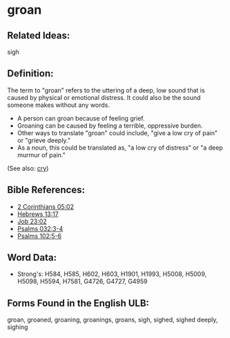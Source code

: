 # groan

## Related Ideas:

sigh


## Definition:

The term to "groan" refers to the uttering of a deep, low sound that is caused by physical or emotional distress. It could also be the sound someone makes without any words.

* A person can groan because of feeling grief.
* Groaning can be caused by feeling a terrible, oppressive burden.
* Other ways to translate "groan" could include, "give a low cry of pain" or "grieve deeply."
* As a noun, this could be translated as, "a low cry of distress" or "a deep murmur of pain."

(See also: [cry](../other/cry.md))

## Bible References:

* [2 Corinthians 05:02](rc://en/tn/help/2co/05/02)
* [Hebrews 13:17](rc://en/tn/help/heb/13/17)
* [Job 23:02](rc://en/tn/help/job/23/02)
* [Psalms 032:3-4](rc://en/tn/help/psa/032/003)
* [Psalms 102:5-6](rc://en/tn/help/psa/102/005)

## Word Data:

* Strong's: H584, H585, H602, H603, H1901, H1993, H5008, H5009, H5098, H5594, H7581, G4726, G4727, G4959

## Forms Found in the English ULB:

groan, groaned, groaning, groanings, groans, sigh, sighed, sighed deeply, sighing


